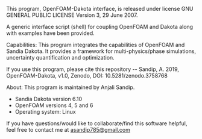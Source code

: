 This program, OpenFOAM-Dakota interface, is released under license GNU GENERAL PUBLIC LICENSE Version 3, 29 June 2007.

A generic interface script (shell) for coupling OpenFOAM and Dakota along with examples have been provided.

Capabilities: This program integrates the capabilities of OpenFOAM and Sandia Dakota. It provides a framework for multi-physics/phase simulations, uncertainty quantification and optimization.

If you use this program, please cite this repository -- Sandip, A. 2019, OpenFOAM-Dakota, v1.0, Zenodo, DOI: 10.5281/zenodo.3758768

About: This program is maintained by Anjali Sandip.

 - Sandia Dakota version 6.10
 - OpenFOAM versions 4, 5 and 6
 - Operating system: Linux

If you have questions/would like to collaborate/find this software helpful, feel free to contact me at asandip785@gmail.com
